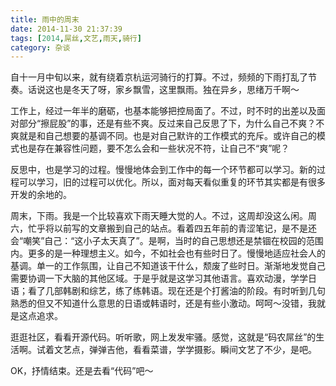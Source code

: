 ```yaml
---
title: 雨中的周末
date: 2014-11-30 21:37:39
tags: [2014,屌丝,文艺,雨天,骑行]
category: 杂谈
---
```

自十一月中旬以来，就有绕着京杭运河骑行的打算。不过，频频的下雨打乱了节奏。话说这也是冬天了呀，家乡飘雪，这里飘雨。独在异乡，思绪万千啊～

<!--more-->

工作上，经过一年半的磨砺，也基本能够把控局面了。不过，时不时的出差以及面对部分“擦屁股”的事，还是有些不爽。反过来自己反思了下，为什么自己不爽？不爽就是和自己想要的基调不同。也是对自己默许的工作模式的充斥。或许自己的模式也是存在兼容性问题，要不怎么会和一些状况不符，让自己不“爽”呢？

反思中，也是学习的过程。慢慢地体会到工作中的每一个环节都可以学习。新的过程可以学习，旧的过程可以优化。所以，面对每天看似重复的环节其实都是有很多开发的余地的。

周末，下雨。我是一个比较喜欢下雨天睡大觉的人。不过，这周却没这么闲。周六，忙乎将以前写的文章搬到自己的站点。看着四五年前的青涩笔记，是不是还会“嘲笑”自己：“这小子太天真了”。是啊，当时的自己思想还是禁锢在校园的范围内。更多的是一种理想主义。如今，不如社会也有些时日了。慢慢地适应社会人的基调。单一的工作氛围，让自己不知道该干什么，颓废了些时日。渐渐地发觉自己需要协调一下大脑的其他区域。于是乎就是这学习其他语言。喜欢动漫，学学日语；看了几部韩剧和综艺，练了练韩语。现在还是个打酱油的阶段。有时听到几句熟悉的但又不知道什么意思的日语或韩语时，还是有些小激动。呵呵～没错，我就是这点追求。

逛逛社区，看看开源代码。听听歌，网上发发牢骚。感觉，这就是“码农屌丝”的生活啊。试着文艺点，弹弹吉他，看看菜谱，学学摄影。瞬间文艺了不少，是吧。

OK，抒情结束。还是去看“代码”吧～
